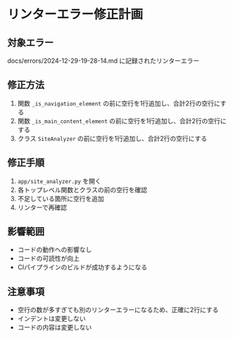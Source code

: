 # リンターエラー修正計画

## 対象エラー
docs/errors/2024-12-29-19-28-14.md に記録されたリンターエラー

## 修正方法
1. 関数 `_is_navigation_element` の前に空行を1行追加し、合計2行の空行にする
2. 関数 `_is_main_content_element` の前に空行を1行追加し、合計2行の空行にする
3. クラス `SiteAnalyzer` の前に空行を1行追加し、合計2行の空行にする

## 修正手順
1. `app/site_analyzer.py` を開く
2. 各トップレベル関数とクラスの前の空行を確認
3. 不足している箇所に空行を追加
4. リンターで再確認

## 影響範囲
- コードの動作への影響なし
- コードの可読性が向上
- CIパイプラインのビルドが成功するようになる

## 注意事項
- 空行の数が多すぎても別のリンターエラーになるため、正確に2行にする
- インデントは変更しない
- コードの内容は変更しない 